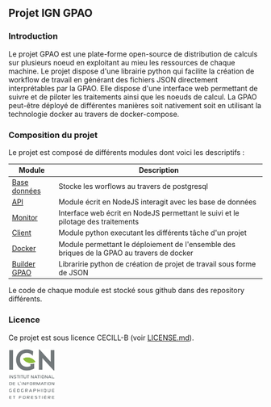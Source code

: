 ## Projet IGN GPAO

### Introduction

Le projet GPAO est une plate-forme open-source de distribution de calculs sur plusieurs noeud en exploitant au mieu les ressources de chaque machine. Le projet dispose d'une librairie python qui facilite la création de workflow de travail en générant des fichiers JSON directement interprétables par la GPAO. Elle dispose d'une interface web permettant de suivre et de piloter les traitements ainsi que les noeuds de calcul.
La GPAO peut-être déployé de différentes manières soit nativement soit en utilisant la technologie docker au travers de docker-compose.

### Composition du projet

Le projet est composé de différents modules dont voici les descriptifs : 

| Module | Description |
| --- | --- |
| [Base données](https://github.com/ign-gpao/database) | Stocke les worflows au travers de postgresql |
| [API](https://github.com/ign-gpao/api) | Module écrit en NodeJS interagit avec les base de données |
| [Monitor](https://github.com/ign-gpao/monitor) | Interface web écrit en NodeJS permettant le suivi et le pilotage des traitements |
| [Client](https://github.com/ign-gpao/client) | Module python executant les différents tâche d'un projet |
| [Docker](https://github.com/ign-gpao/docker) | Module permettant le déploiement de l'ensemble des briques de la GPAO au travers de docker |
| [Builder GPAO](https://github.com/ign-gpao/builder-python) | Libraririe python de création de projet de travail sous forme de JSON |

Le code de chaque module est stocké sous github dans des repository différents.

### Licence

Ce projet est sous licence CECILL-B (voir [LICENSE.md](https://github.com/ign-gpao/.github/blob/main/LICENSE.md)).

[![IGN](https://github.com/ign-gpao/.github/blob/main/images/logo_ign.png)](https://www.ign.fr)



